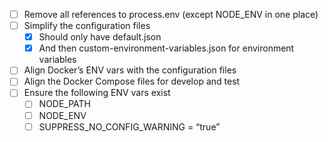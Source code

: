 - [ ] Remove all references to process.env (except NODE_ENV in one place)
- [ ] Simplify the configuration files
  - [x] Should only have default.json
  - [x] And then custom-environment-variables.json for environment variables
- [ ] Align Docker’s ENV vars with the configuration files
- [ ] Align the Docker Compose files for develop and test
- [ ] Ensure the following ENV vars exist
  - [ ] NODE_PATH
  - [ ] NODE_ENV
  - [ ] SUPPRESS_NO_CONFIG_WARNING = “true”
